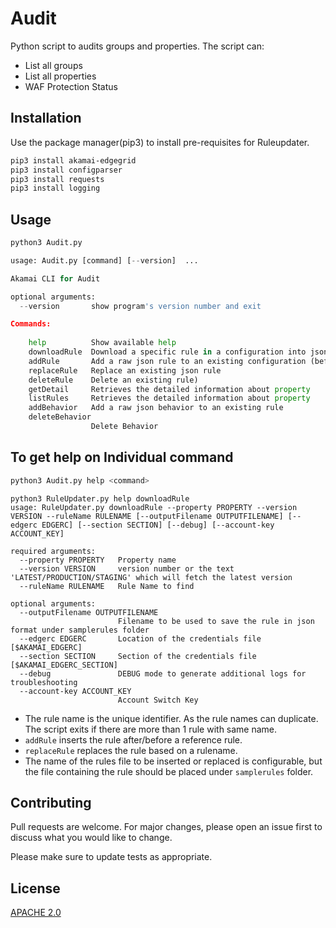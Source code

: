 # Audit

Python script to audits groups and properties. The script can:
- List all groups
- List all properties
- WAF Protection Status


## Installation

Use the package manager(pip3) to install pre-requisites for Ruleupdater.

```bash
pip3 install akamai-edgegrid
pip3 install configparser
pip3 install requests
pip3 install logging
```

## Usage

```python
python3 Audit.py 

usage: Audit.py [command] [--version]  ...

Akamai CLI for Audit

optional arguments:
  --version       show program's version number and exit

Commands:
  
    help          Show available help
    downloadRule  Download a specific rule in a configuration into json format
    addRule       Add a raw json rule to an existing configuration (before or after and existing rule)
    replaceRule   Replace an existing json rule
    deleteRule    Delete an existing rule)
    getDetail     Retrieves the detailed information about property
    listRules     Retrieves the detailed information about property
    addBehavior   Add a raw json behavior to an existing rule
    deleteBehavior
                  Delete Behavior
```

## To get help on Individual command
```sh
python3 Audit.py help <command>
```

```
python3 RuleUpdater.py help downloadRule
usage: RuleUpdater.py downloadRule --property PROPERTY --version VERSION --ruleName RULENAME [--outputFilename OUTPUTFILENAME] [--edgerc EDGERC] [--section SECTION] [--debug] [--account-key ACCOUNT_KEY]

required arguments:
  --property PROPERTY   Property name
  --version VERSION     version number or the text 'LATEST/PRODUCTION/STAGING' which will fetch the latest version
  --ruleName RULENAME   Rule Name to find

optional arguments:
  --outputFilename OUTPUTFILENAME
                        Filename to be used to save the rule in json format under samplerules folder
  --edgerc EDGERC       Location of the credentials file [$AKAMAI_EDGERC]
  --section SECTION     Section of the credentials file [$AKAMAI_EDGERC_SECTION]
  --debug               DEBUG mode to generate additional logs for troubleshooting
  --account-key ACCOUNT_KEY
                        Account Switch Key

```

- The rule name is the unique identifier. As the rule names can duplicate. The script exits if there are more than 1 rule with same name.
- `addRule` inserts the rule after/before a reference rule. 
- `replaceRule` replaces the rule based on a rulename.
- The name of the rules file to be inserted or replaced is configurable, but the file containing the rule should be placed under `samplerules` folder.


## Contributing
Pull requests are welcome. For major changes, please open an issue first to discuss what you would like to change.

Please make sure to update tests as appropriate.

## License
[APACHE 2.0](https://www.apache.org/licenses/LICENSE-2.0)
